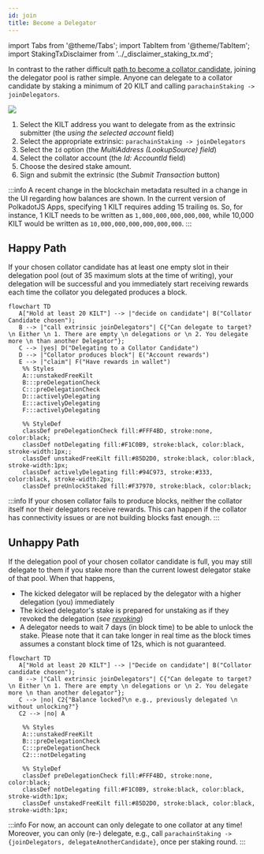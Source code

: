 ```yaml
---
id: join
title: Become a Delegator
---
```


import Tabs from '@theme/Tabs';
import TabItem from '@theme/TabItem';
import StakingTxDisclaimer from '../_disclaimer_staking_tx.md';

In contrast to the rather difficult [path to become a collator candidate](../01_become_a_collator/01_overview.md), joining the delegator pool is rather simple.
Anyone can delegate to a collator candidate by staking a minimum of 20 KILT and calling `parachainStaking -> joinDelegators`.

<StakingTxDisclaimer />

![](/img/chain/parachainStaking-joinDelegators.png)

1. Select the KILT address you want to delegate from as the extrinsic submitter (the *using the selected account* field)
2. Select the appropriate extrinsic: `parachainStaking -> joinDelegators`
3. Select the `Id` option (the *MultiAddress (LookupSource) field*)
4. Select the collator account (the *Id: AccountId* field)
5. Choose the desired stake amount.
6. Sign and submit the extrinsic (the *Submit Transaction* button)

:::info
A recent change in the blockchain metadata resulted in a change in the UI regarding how balances are shown.
In the current version of PolkadotJS Apps, specifying 1 KILT requires adding 15 trailing `0`s.
So, for instance, 1 KILT needs to be written as `1,000,000,000,000,000`, while 10,000 KILT would be written as `10,000,000,000,000,000,000`.
:::


## Happy Path

If your chosen collator candidate has at least one empty slot in their delegation pool (out of 35 maximum slots at the time of writing), your delegation will be successful and you immediately start receiving rewards each time the collator you delegated produces a block.

<div className="kilt-mermaid">

```mermaid
flowchart TD
   A["Hold at least 20 KILT"] --> |"decide on candidate"| B("Collator Candidate chosen");
   B --> |"call extrinsic joinDelegators"| C{"Can delegate to target? \n Either \n 1. There are empty \n delegations or \n 2. You delegate more \n than another Delegator"};
   C --> |yes| D("Delegating to a Collator Candidate")
   D --> |"Collator produces block"| E("Account rewards")
   E --> |"claim"| F("Have rewards in wallet")
    %% Styles
    A:::unstakedFreeKilt
    B:::preDelegationCheck
    C:::preDelegationCheck
    D:::activelyDelegating
    E:::activelyDelegating
    F:::activelyDelegating

    %% StyleDef
    classDef preDelegationCheck fill:#FFF4BD, stroke:none, color:black;
    classDef notDelegating fill:#F1C0B9, stroke:black, color:black, stroke-width:1px;;
    classDef unstakedFreeKilt fill:#85D2D0, stroke:black, color:black, stroke-width:1px;
    classDef activelyDelegating fill:#94C973, stroke:#333, color:black, stroke-width:2px;
    classDef preUnlockStaked fill:#F37970, stroke:black, color:black;
```
</div>

:::info
If your chosen collator fails to produce blocks, neither the collator itself nor their delegators receive rewards.
This can happen if the collator has connectivity issues or are not building blocks fast enough.
:::

## Unhappy Path

If the delegation pool of your chosen collator candidate is full, you may still delegate to them if you stake more than the current lowest delegator stake of that pool.
When that happens,

- The kicked delegator will be replaced by the delegator with a higher delegation (you) immediately
- The kicked delegator's stake is prepared for unstaking as if they revoked the delegation (*see [revoking](#Revoking)*)
- A delegator needs to wait 7 days (in block time) to be able to unlock the stake.
Please note that it can take longer in real time as the block times assumes a constant block time of 12s, which is not guaranteed.

<div className="kilt-mermaid">

```mermaid
flowchart TD
   A["Hold at least 20 KILT"] --> |"Decide on candidate"| B("Collator candidate chosen");
   B --> |"Call extrinsic joinDelegators"| C{"Can delegate to target? \n Either \n 1. There are empty \n delegations or \n 2. You delegate more \n than another delegator"};
   C --> |no| C2{"Balance locked?\n e.g., previously delegated \n without unlocking?"}
   C2 --> |no| A

    %% Styles
    A:::unstakedFreeKilt
    B:::preDelegationCheck
    C:::preDelegationCheck
    C2:::notDelegating

    %% StyleDef
    classDef preDelegationCheck fill:#FFF4BD, stroke:none, color:black;
    classDef notDelegating fill:#F1C0B9, stroke:black, color:black, stroke-width:1px;
    classDef unstakedFreeKilt fill:#85D2D0, stroke:black, color:black, stroke-width:1px;
```
</div>

<!-- TODO: Link round to Glossary -->
:::info
For now, an account can only delegate to one collator at any time!
Moreover, you can only (re-) delegate, e.g., call `parachainStaking -> {joinDelegators, delegateAnotherCandidate}`, once per staking round.
:::
